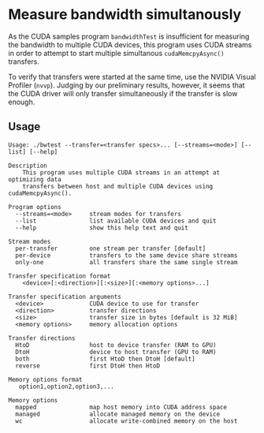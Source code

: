 Measure bandwidth simultanously
===============================
As the CUDA samples program `bandwidthTest` is insufficient for measuring
the bandwidth to multiple CUDA devices, this program uses CUDA streams in
order to attempt to start multiple simultanous `cudaMemcpyAsync()` transfers.

To verify that transfers were started at the same time, use the NVIDIA
Visual Profiler (`nvvp`). Judging by our preliminary results, however, it
seems that the CUDA driver will only transfer simultaneously if the transfer
is slow enough.


Usage
-------------------------------
```
Usage: ./bwtest --transfer=<transfer specs>... [--streams=<mode>] [--list] [--help]

Description
    This program uses multiple CUDA streams in an attempt at optimizing data
    transfers between host and multiple CUDA devices using cudaMemcpyAsync().

Program options
  --streams=<mode>     stream modes for transfers
  --list               list available CUDA devices and quit
  --help               show this help text and quit

Stream modes
  per-transfer         one stream per transfer [default]
  per-device           transfers to the same device share streams
  only-one             all transfers share the same single stream

Transfer specification format
    <device>[:<direction>][:<size>][:<memory options>...]

Transfer specification arguments
  <device>             CUDA device to use for transfer
  <direction>          transfer directions
  <size>               transfer size in bytes [default is 32 MiB]
  <memory options>     memory allocation options

Transfer directions
  HtoD                 host to device transfer (RAM to GPU)
  DtoH                 device to host transfer (GPU to RAM)
  both                 first HtoD then DtoH [default]
  reverse              first DtoH then HtoD

Memory options format
   option1,option2,option3,...

Memory options
  mapped               map host memory into CUDA address space
  managed              allocate managed memory on the device
  wc                   allocate write-combined memory on the host
```
